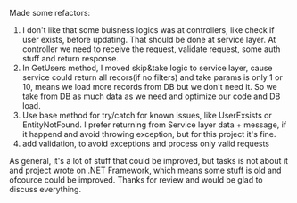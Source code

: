 Made some refactors:
1. I don't like that some buisness logics was at controllers, like check if user exists, before updating. That should be done at service layer. At controller we need to receive the request, validate request, some auth stuff and return response.
2. In GetUsers method, I moved skip&take logic to service layer, cause service could return all recors(if no filters) and take params is only 1 or 10, means we load more records from DB but we don't need it. So we take from DB as much data as we need and optimize our code and DB load.
3. Use base method for try/catch for known issues, like UserExsists or EntityNotFound. I prefer returning from Service layer data + message, if it happend and avoid throwing exception, but for this project it's fine.
4. add validation, to avoid exceptions and process only valid requests



As general, it's a lot of stuff that could be improved, but tasks is not about it and project wrote on .NET Framework, which means some stuff is old and ofcource could be improved.
Thanks for review and would be glad to discuss everything.
